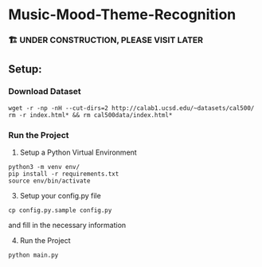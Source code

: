 # Music-Mood-Theme-Recognition
### 🏗️ UNDER CONSTRUCTION, PLEASE VISIT LATER

## Setup:
### Download Dataset
```
wget -r -np -nH --cut-dirs=2 http://calab1.ucsd.edu/~datasets/cal500/
rm -r index.html* && rm cal500data/index.html*
```

### Run the Project
1. Setup a Python Virtual Environment
```
python3 -m venv env/
pip install -r requirements.txt
source env/bin/activate
```
3. Setup your config.py file
```
cp config.py.sample config.py
```
and fill in the necessary information

4. Run the Project
```
python main.py
```